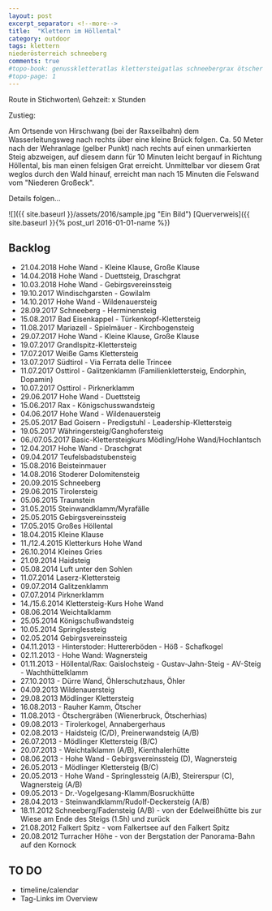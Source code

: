 ```yaml
---
layout: post
excerpt_separator: <!--more-->
title:  "Klettern im Höllental"
category: outdoor
tags: klettern
niederösterreich schneeberg
comments: true
#topo-book: genusskletteratlas klettersteigatlas schneebergrax ötscher
#topo-page: 1
---
```

Route in Stichworten\\
Gehzeit: x Stunden


<!--more-->

Zustieg:

Am Ortsende von Hirschwang (bei der Raxseilbahn) dem Wasserleitungsweg nach rechts über eine kleine Brück folgen. Ca. 50 Meter nach der Wehranlage (gelber Punkt) nach rechts auf einen unmarkierten Steig abzweigen, auf diesem dann für 10 Minuten leicht bergauf in Richtung Höllental, bis man einen felsigen Grat erreicht. Unmittelbar vor diesem Grat weglos durch den Wald hinauf, erreicht man nach 15 Minuten die Felswand vom "Niederen Großeck". 

Details folgen...

![]({{ site.baseurl }}/assets/2016/sample.jpg "Ein Bild")
[Querverweis]({{ site.baseurl }}{% post_url 2016-01-01-name %})

## Backlog

* 21.04.2018 Hohe Wand - Kleine Klause, Große Klause
* 14.04.2018 Hohe Wand - Duettsteig, Draschgrat
* 10.03.2018 Hohe Wand - Gebirgsvereinssteig
* 19.10.2017 Windischgarsten - Gowilalm
* 14.10.2017 Hohe Wand - Wildenauersteig
* 28.09.2017 Schneeberg - Herminensteig
* 15.08.2017 Bad Eisenkappel - Türkenkopf-Klettersteig
* 11.08.2017 Mariazell - Spielmäuer - Kirchbogensteig
* 29.07.2017 Hohe Wand - Kleine Klause, Große Klause
* 19.07.2017 Grandlspitz-Klettersteig
* 17.07.2017 Weiße Gams Klettersteig
* 13.07.2017 Südtirol - Via Ferrata delle Trincee
* 11.07.2017 Osttirol - Galitzenklamm (Familienklettersteig, Endorphin, Dopamin)
* 10.07.2017 Osttirol - Pirknerklamm
* 29.06.2017 Hohe Wand - Duettsteig
* 15.06.2017 Rax - Königschusswandsteig
* 04.06.2017 Hohe Wand - Wildenauersteig
* 25.05.2017 Bad Goisern - Predigstuhl - Leadership-Klettersteig
* 19.05.2017 Währingersteig/Ganghofersteig
* 06./07.05.2017 Basic-Klettersteigkurs Mödling/Hohe Wand/Hochlantsch
* 12.04.2017 Hohe Wand - Draschgrat
* 09.04.2017 Teufelsbadstubensteig
* 15.08.2016 Beisteinmauer
* 14.08.2016 Stoderer Dolomitensteig
* 20.09.2015 Schneeberg
* 29.06.2015 Tirolersteig
* 05.06.2015 Traunstein
* 31.05.2015 Steinwandklamm/Myrafälle
* 25.05.2015 Gebirgsvereinssteig
* 17.05.2015 Großes Höllental
* 18.04.2015 Kleine Klause
* 11./12.4.2015 Kletterkurs Hohe Wand
* 26.10.2014 Kleines Gries
* 21.09.2014 Haidsteig
* 05.08.2014 Luft unter den Sohlen
* 11.07.2014 Laserz-Klettersteig
* 09.07.2014 Galitzenklamm
* 07.07.2014 Pirknerklamm
* 14./15.6.2014 Klettersteig-Kurs Hohe Wand
* 08.06.2014 Weichtalklamm
* 25.05.2014 Königschußwandsteig
* 10.05.2014 Springlessteig
* 02.05.2014 Gebirgsvereinssteig
* 04.11.2013 - Hinterstoder: Huttererböden - Höß - Schafkogel
* 02.11.2013 - Hohe Wand: Wagnersteig
* 01.11.2013 - Höllental/Rax: Gaislochsteig - Gustav-Jahn-Steig - AV-Steig - Wachthüttelklamm
* 27.10.2013 - Dürre Wand, Öhlerschutzhaus, Öhler
* 04.09.2013 Wildenauersteig
* 29.08.2013 Mödlinger Klettersteig
* 16.08.2013 - Rauher Kamm, Ötscher
* 11.08.2013 - Ötschergräben (Wienerbruck, Ötscherhias)
* 09.08.2013 - Tirolerkogel, Annabergerhaus
* 02.08.2013 - Haidsteig (C/D), Preinerwandsteig (A/B)
* 26.07.2013 - Mödlinger Klettersteig (B/C)
* 20.07.2013 - Weichtalklamm (A/B), Kienthalerhütte
* 08.06.2013 - Hohe Wand - Gebirgsvereinssteig (D), Wagnersteig
* 26.05.2013 - Mödlinger Klettersteig (B/C)
* 20.05.2013 - Hohe Wand - Springlessteig (A/B), Steirerspur (C), Wagnersteig (A/B)
* 09.05.2013 - Dr.-Vogelgesang-Klamm/Bosruckhütte
* 28.04.2013 - Steinwandklamm/Rudolf-Deckersteig (A/B)
* 18.11.2012 Schneeberg/Fadensteig (A/B) - von der Edelweißhütte bis zur Wiese am Ende des Steigs (1.5h) und zurück
* 21.08.2012 Falkert Spitz - vom Falkertsee auf den Falkert Spitz
* 20.08.2012 Turracher Höhe - von der Bergstation der Panorama-Bahn auf den Kornock


## TO DO

* timeline/calendar
* Tag-Links im Overview
